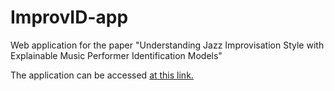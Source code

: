 # ImprovID-app
Web application for the paper "Understanding Jazz Improvisation Style with Explainable Music Performer Identification Models"

The application can be accessed [at this link.](https://huwcheston.github.io/ImprovID-app/index.html)
